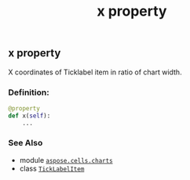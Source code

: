 ﻿---
title: x property
second_title: Aspose.Cells for Python via .NET API References
description: 
type: docs
weight: 50
url: /aspose.cells.charts/ticklabelitem/x/
is_root: false
---

## x property


X coordinates of Ticklabel item in ratio of chart width.
### Definition:
```python
@property
def x(self):
    ...
```

### See Also
* module [`aspose.cells.charts`](../../)
* class [`TickLabelItem`](/cells/python-net/aspose.cells.charts/ticklabelitem)
